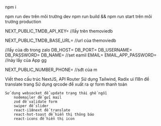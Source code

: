 npm i

npm run dev trên môi trường dev
npm run build && npm run start trên môi trường production

NEXT_PUBLIC_TMDB_API_KEY= //lấy trên themoviedb

NEXT_PUBLIC_TMDB_BASE_URL= //url của themoviedb

//lấy của db trong zalo
DB_HOST=
DB_PORT=
DB_USERNAME=
DB_PASSWORD=
DB_NAME=
//set eamil
EMAIL=
EMAIL_APP_PASSWORD= //này lấy của App gg

NEXT_PUBLIC_NUMBER_PHONE= //sđt của m

Viết theo cấu trúc NextJS, API Router 
Sử dụng Tailwind, Radix ui 
I18n để translate trang
Sử dụng qrcode để xuất ra qr form thanh toán

    Sử dụng websocket để update trạng thái ghế ngồi
        nodemailer để gửi mail
        zod để validate form
        swiper để slider
        react-i18next để translate
        react-hot-toast để hiển thị thông báo
        react-icons để hiển thị icon
